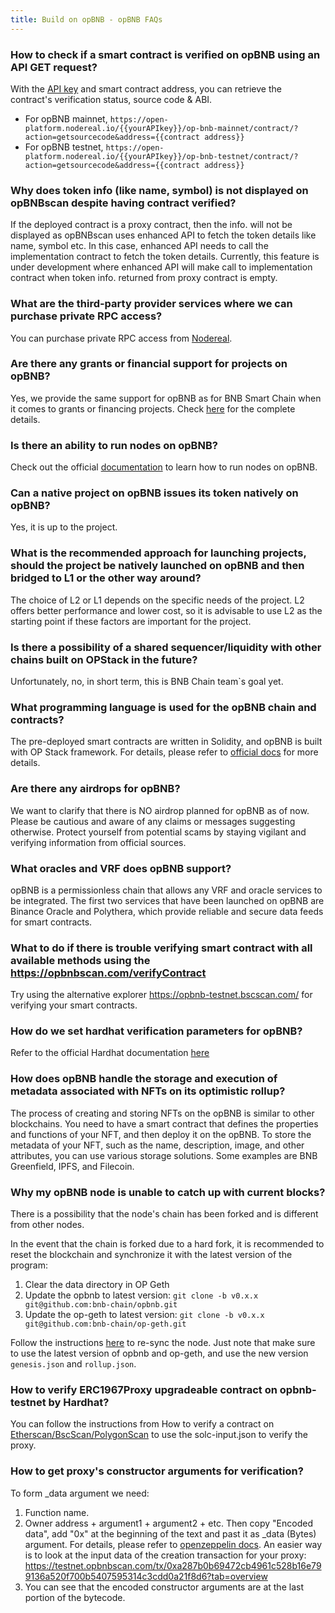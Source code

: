 ```yaml
---
title: Build on opBNB - opBNB FAQs
---
```


### How to check if a smart contract is verified on opBNB using an API GET request?

With the [API key](https://nodereal.io/meganode) and smart contract address, you can retrieve the contract's verification status, source code & ABI.

- For opBNB mainnet, `https://open-platform.nodereal.io/{{yourAPIkey}}/op-bnb-mainnet/contract/?action=getsourcecode&address={{contract address}}`
- For opBNB testnet, `https://open-platform.nodereal.io/{{yourAPIkey}}/op-bnb-testnet/contract/?action=getsourcecode&address={{contract address}}`

### Why does token info (like name, symbol) is not displayed on opBNBscan despite having contract verified?

If the deployed contract is a proxy contract, then the info. will not be displayed as opBNBscan uses enhanced API to fetch the token details like name, symbol etc. In this case, enhanced API needs to call the implementation contract to fetch the token details.
Currently, this feature is under development where enhanced API will make call to implementation contract when token info. returned from proxy contract is empty.

### What are the third-party provider services where we can purchase private RPC access?

You can purchase private RPC access from [Nodereal](https://nodereal.io/meganode).

### Are there any grants or financial support for projects on opBNB?

Yes, we provide the same support for opBNB as for BNB Smart Chain when it comes to grants or financing projects. Check [here](https://www.bnbchain.org/en/developers/developer-programs) for the complete details.

### Is there an ability to run nodes on opBNB?

Check out the official [documentation](../advanced/local-node.md) to learn how to run nodes on opBNB.

### Can a native project on opBNB issues its token natively on opBNB?

Yes, it is up to the project.

### What is the recommended approach for launching projects, should the project be natively launched on opBNB and then bridged to L1 or the other way around?

The choice of L2 or L1 depends on the specific needs of the project. L2 offers better performance and lower cost, so it is advisable to use L2 as the starting point if these factors are important for the project.

### Is there a possibility of a shared sequencer/liquidity with other chains built on OPStack in the future?

Unfortunately, no, in short term, this is BNB Chain team`s goal yet.

### What programming language is used for the opBNB chain and contracts?

The pre-deployed smart contracts are written in Solidity, and opBNB is built with OP Stack framework. For details, please refer to [official docs](../core-concepts/why-opstack.md) for more details.

### Are there any airdrops for opBNB?

We want to clarify that there is NO airdrop planned for opBNB as of now. Please be cautious and aware of any claims or messages suggesting otherwise. Protect yourself from potential scams by staying vigilant and verifying information from official sources.

### What oracles and VRF does opBNB support?

opBNB is a permissionless chain that allows any VRF and oracle services to be integrated. The
first two services that have been launched on opBNB are Binance Oracle and Polythera, which
provide reliable and secure data feeds for smart contracts.

### What to do if there is trouble verifying smart contract with all available methods using the <https://opbnbscan.com/verifyContract>

Try using the alternative explorer <https://opbnb-testnet.bscscan.com/> for verifying your smart contracts.

### How do we set hardhat verification parameters for opBNB?

Refer to the official Hardhat documentation [here](https://hardhat.org/hardhat-runner/plugins/nomicfoundation-hardhat-verify#adding-support-for-other-networks)

### How does opBNB handle the storage and execution of metadata associated with NFTs on its optimistic rollup?

The process of creating and storing NFTs on the opBNB is similar to other blockchains. You need to have a smart contract that defines the properties and functions of your NFT, and then deploy it on the opBNB. To store the metadata of your NFT, such as the name, description, image, and other attributes, you can use various storage solutions. Some examples are BNB Greenfield, IPFS, and Filecoin.

### Why my opBNB node is unable to catch up with current blocks?

There is a possibility that the node's chain has been forked and is different from other nodes.

In the event that the chain is forked due to a hard fork, it is recommended to reset the blockchain and synchronize it with the latest version of the program:

1. Clear the data directory in OP Geth 
2. Update the opbnb to latest version: `git clone -b v0.x.x git@github.com:bnb-chain/opbnb.git`
3. Update the op-geth to latest version: `git clone -b v0.x.x git@github.com:bnb-chain/op-geth.git`

Follow the instructions [here](../advanced/local-node.md) to re-sync the node. Just note that make sure to use the latest version of opbnb and op-geth, and use the new version `genesis.json` and `rollup.json`.

### How to verify ERC1967Proxy upgradeable contract on opbnb-testnet by Hardhat?

You can follow the instructions from How to verify a contract on [Etherscan/BscScan/PolygonScan](https://forum.openzeppelin.com/t/how-to-verify-a-contract-on-etherscan-bscscan-polygonscan/14225#if-proxy-is-not-verified-10) to use the solc-input.json to verify the proxy.

### How to get proxy's constructor arguments for verification?
To form _data argument we need: 

1. Function name.
2. Owner address + argument1 + argument2 + etc. Then copy "Encoded data", add "0x" at the beginning of the text and past it as _data (Bytes) argument. For details, please refer to [openzeppelin docs](https://forum.openzeppelin.com/t/how-to-verify-upgradeable-contract-on-opbnb-testnet-by-hardhat/39495/6?u=serghd). An easier way is to look at the input data of the creation transaction for your proxy: https://testnet.opbnbscan.com/tx/0xa287b0b69472cb4961c528b16e799136a520f700b5407595314c3cdd0a21f8d6?tab=overview 
3. You can see that the encoded constructor arguments are at the last portion of the bytecode.

